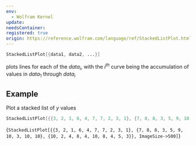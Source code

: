 ```yaml
---
env:
  - Wolfram Kernel
update: 
needsContainer: 
registered: true
origin: https://reference.wolfram.com/language/ref/StackedListPlot.html
---
```

```mathematica
StackedListPlot[{data1, data2, ...}]
```

plots lines for each of the $data_i$, with the $i^{th}$ curve being the accumulation of values in $data_1$ through $data_i$
## Example
Plot a stacked list of $y$ values
```mathematica
StackedListPlot[{{3, 2, 1, 6, 4, 7, 7, 2, 3, 1}, {7, 8, 8, 3, 5, 9, 10, 3, 10, 10}, {10, 2, 4, 8, 4, 10, 8, 4, 5, 3}}]
```

<Wl >{`StackedListPlot[{{3, 2, 1, 6, 4, 7, 7, 2, 3, 1}, {7, 8, 8, 3, 5, 9, 10, 3, 10, 10}, {10, 2, 4, 8, 4, 10, 8, 4, 5, 3}}, ImageSize->500]`}</Wl>